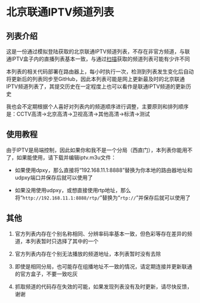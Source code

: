 # 北京联通IPTV频道列表

## 列表介绍

这是一份通过模拟登陆获取的北京联通IPTV频道列表，不存在非官方频道，与联通IPTV盒子内的直播列表基本一致，与通过[扫描](https://github.com/sdhzdmzzl/iptv_channel_scanner_windows)获取的频道列表可能有少许不同

本列表的相关代码部署在路由器上，每小时执行一次，检测到列表发生变化后自动将更新后的列表同步至GitHub，因此本列表可能是网上更新最及时的北京联通IPTV频道列表了，其提交历史在一定程度上也可以看作是联通IPTV频道的更新历史

我也会不定期根据个人喜好对列表内的频道顺序进行调整，主要原则和排列顺序是：CCTV高清->北京高清->卫视高清->其他高清->标清->测试


## 使用教程

由于IPTV是局端控制，因此如果你和我不是一个分局（西直门），本列表你能用不了，如果能使用，请下载并编辑iptv.m3u文件：

* 如果使用dpxy，那么直接将“192.168.11.1:8888”替换为你本地的路由器地址和udpxy端口并保存后就可以使用了

* 如果没用使用udpxy，或想直接使用rtp地址，那么将“`http://192.168.11.1:8888/rtp/`”替换为“`rtp://`”并保存后就可以使用了


## 其他

1. 官方列表内存在个别名称相同、分辨率码率基本一致，但色彩等存在差异的频道，本列表暂时只选择了其中的一个

2. 官方列表内存在个别无法播放的频道地址，本列表暂时没有去除

3. 即使是相同分局，也可能存在组播地址不一致的情况，请定期连接并更新联通的官方盒子，不要一致吃灰

4. 抓取频道的代码存在失效的可能，如果发现列表没有及时更新，请尽快反馈，谢谢

